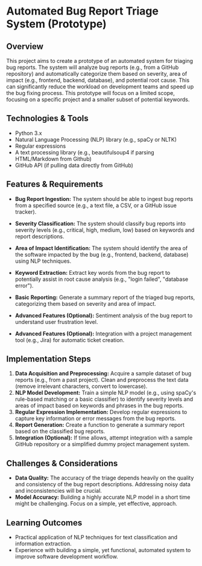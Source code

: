 # Automated Bug Report Triage System (Prototype)

## Overview
This project aims to create a prototype of an automated system for triaging bug reports.  The system will analyze bug reports (e.g., from a GitHub repository) and automatically categorize them based on severity, area of impact (e.g., frontend, backend, database), and potential root cause.  This can significantly reduce the workload on development teams and speed up the bug fixing process.  This prototype will focus on a limited scope, focusing on a specific project and a smaller subset of potential keywords.

## Technologies & Tools
- Python 3.x
- Natural Language Processing (NLP) library (e.g., spaCy or NLTK)
- Regular expressions
- A text processing library (e.g., beautifulsoup4 if parsing HTML/Markdown from Github)
- GitHub API (if pulling data directly from GitHub)

## Features & Requirements
- **Bug Report Ingestion:**  The system should be able to ingest bug reports from a specified source (e.g., a text file, a CSV, or a GitHub issue tracker).
- **Severity Classification:**  The system should classify bug reports into severity levels (e.g., critical, high, medium, low) based on keywords and report descriptions.
- **Area of Impact Identification:**  The system should identify the area of the software impacted by the bug (e.g., frontend, backend, database) using NLP techniques.
- **Keyword Extraction:** Extract key words from the bug report to potentially assist in root cause analysis (e.g., "login failed", "database error").
- **Basic Reporting:** Generate a summary report of the triaged bug reports, categorizing them based on severity and area of impact.

- **Advanced Features (Optional):** Sentiment analysis of the bug report to understand user frustration level.
- **Advanced Features (Optional):**  Integration with a project management tool (e.g., Jira) for automatic ticket creation.


## Implementation Steps
1. **Data Acquisition and Preprocessing:** Acquire a sample dataset of bug reports (e.g., from a past project). Clean and preprocess the text data (remove irrelevant characters, convert to lowercase).
2. **NLP Model Development:** Train a simple NLP model (e.g., using spaCy's rule-based matching or a basic classifier) to identify severity levels and areas of impact based on keywords and phrases in the bug reports.
3. **Regular Expression Implementation:** Develop regular expressions to capture key information or error messages from the bug reports.
4. **Report Generation:** Create a function to generate a summary report based on the classified bug reports.
5. **Integration (Optional):** If time allows, attempt integration with a sample GitHub repository or a simplified dummy project management system.


## Challenges & Considerations
- **Data Quality:** The accuracy of the triage depends heavily on the quality and consistency of the bug report descriptions.  Addressing noisy data and inconsistencies will be crucial.
- **Model Accuracy:**  Building a highly accurate NLP model in a short time might be challenging.  Focus on a simple, yet effective, approach.


## Learning Outcomes
- Practical application of NLP techniques for text classification and information extraction.
- Experience with building a simple, yet functional, automated system to improve software development workflow.

